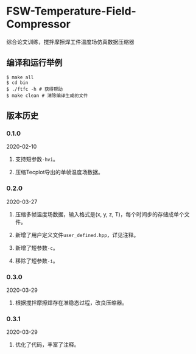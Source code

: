 FSW-Temperature-Field-Compressor
================================

综合论文训练，搅拌摩擦焊工件温度场仿真数据压缩器

编译和运行举例
--------------

```
$ make all
$ cd bin
$ ./ftfc -h # 获得帮助
$ make clean # 清除编译生成的文件
```

版本历史
--------

### 0.1.0

2020-02-10

1.	支持短参数`-hvi`。

2.	压缩Tecplot导出的单帧温度场数据。

### 0.2.0

2020-03-27

1.	压缩多帧温度场数据，输入格式是(x, y, z, T)，每个时间步的存储成单个文件。

2.	新增了用户定义文件`user_defined.hpp`，详见注释。

3.	新增了短参数`-c`。

4.	移除了短参数`-i`。

### 0.3.0

2020-03-29

1.	根据搅拌摩擦焊存在准稳态过程，改良压缩器。

### 0.3.1

2020-03-29

1.	优化了代码，丰富了注释。
